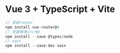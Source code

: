 # Vue 3 + TypeScript + Vite

```js
// 安装router
npm install vue-router@4
// 安装修改src为@
npm install --save @types/node
// sass
npm install --save-dev sass
```
